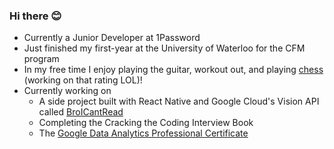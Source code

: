 ### Hi there 😊

<!--
**SmilestheSad/SmilestheSad** is a ✨ _special_ ✨ repository because its `README.md` (this file) appears on your GitHub profile. -->

* Currently a Junior Developer at 1Password
* Just finished my first-year at the University of Waterloo for the CFM program 
* In my free time I enjoy playing the guitar, workout out, and playing [chess](https://www.chess.com/member/vzheng) (working on that rating LOL)!
* Currently working on 
  * A side project built with React Native and Google Cloud's Vision API called [BroICantRead](https://github.com/SmilestheSad/BroICantRead)
  * Completing the Cracking the Coding Interview Book
  * The [Google Data Analytics Professional Certificate](https://www.coursera.org/professional-certificates/google-data-analytics)
